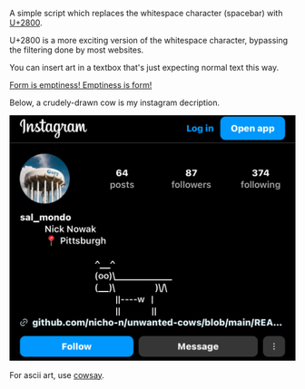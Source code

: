 
A simple script which replaces the whitespace character (spacebar) with [U+2800](https://www.compart.com/en/unicode/U+2800).

U+2800 is a more exciting version of the whitespace character, bypassing the filtering done by most websites. 

You can insert art in a textbox that's just expecting normal text this way.  

[Form is emptiness! Emptiness is form!](https://www.lionsroar.com/heart-sutra-fullness-emptiness/?fbclid=PAZXh0bgNhZW0CMTEAAaY2u3C6dgAIRaX6s6XqgIbdcel4NCBbCEi8rUCKP1lojyvXs4MXPmXh9-o_aem_p3-7qujV6kJvEgaTiBX0Qg)

Below, a crudely-drawn cow is my instagram decription.

![An ASCII art cow is used as a profile description on instagram.com](sample.png "Unwanted Cows")

For ascii art, use [cowsay](https://cowsay-svelte.vercel.app/).
